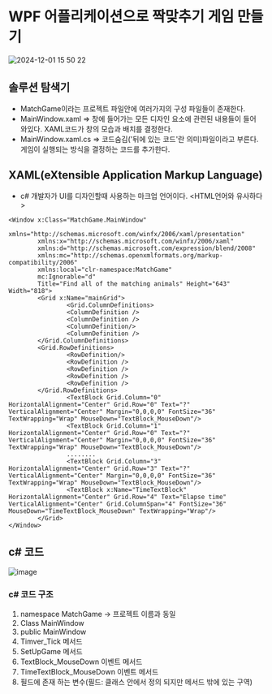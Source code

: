 
# WPF 어플리케이션으로 짝맞추기 게임 만들기
![2024-12-01 15 50 22](https://github.com/user-attachments/assets/2cf6e572-f050-4afc-881f-817b3c1b7e63)


## 솔루션 탐색기
- MatchGame이라는 프로젝트 파일안에 여러가지의 구성 파일들이 존재한다.
- MainWindow.xaml => 창에 들어가는 모든 디자인 요소에 관련된 내용들이 들어 와있다. XAML코드가 창의 모습과 배치를 결정한다.
- MainWindow.xaml.cs => 코드숨김('뒤에 있는 코드'란 의미)파일이라고 부른다. 게임이 실행되는 방식을 결정하는 코드를 추가한다.


## XAML(eXtensible Application Markup Language)
- c# 개발자가 UI를 디자인할때 사용하는 마크업 언어이다.
<HTML언어와 유사하다>

```XAMK
<Window x:Class="MatchGame.MainWindow"
        xmlns="http://schemas.microsoft.com/winfx/2006/xaml/presentation"
        xmlns:x="http://schemas.microsoft.com/winfx/2006/xaml"
        xmlns:d="http://schemas.microsoft.com/expression/blend/2008"
        xmlns:mc="http://schemas.openxmlformats.org/markup-compatibility/2006"
        xmlns:local="clr-namespace:MatchGame"
        mc:Ignorable="d"
        Title="Find all of the matching animals" Height="643" Width="818">
        <Grid x:Name="mainGrid">
                <Grid.ColumnDefinitions>        
                <ColumnDefinition />
                <ColumnDefinition />
                <ColumnDefinition/>
                <ColumnDefinition />  
        </Grid.ColumnDefinitions>
        <Grid.RowDefinitions>
                <RowDefinition/>
                <RowDefinition />
                <RowDefinition />
                <RowDefinition />
                <RowDefinition />
        </Grid.RowDefinitions>
                <TextBlock Grid.Column="0" HorizontalAlignment="Center" Grid.Row="0" Text="?" VerticalAlignment="Center" Margin="0,0,0,0" FontSize="36" TextWrapping="Wrap" MouseDown="TextBlock_MouseDown"/>
                <TextBlock Grid.Column="1" HorizontalAlignment="Center" Grid.Row="0" Text="?" VerticalAlignment="Center" Margin="0,0,0,0" FontSize="36" TextWrapping="Wrap" MouseDown="TextBlock_MouseDown"/>
                ........
                <TextBlock Grid.Column="3" HorizontalAlignment="Center" Grid.Row="3" Text="?" VerticalAlignment="Center" Margin="0,0,0,0" FontSize="36" TextWrapping="Wrap" MouseDown="TextBlock_MouseDown"/>
                <TextBlock x:Name="TimeTextBlock" HorizontalAlignment="Center" Grid.Row="4" Text="Elapse time" VerticalAlignment="Center" Grid.ColumnSpan="4" FontSize="36" MouseDown="TimeTextBlock_MouseDown" TextWrapping="Wrap"/>
        </Grid>
</Window>
```


## c# 코드
![image](https://github.com/user-attachments/assets/469cf71e-a42d-4f84-8514-3fc091f93ca4)


### c# 코드 구조
 1. namespace MatchGame
  -> 프로젝트 이름과 동일
 2. Class MainWindow
 3. public MainWindow
 4. Timver_Tick 메서드
 5. SetUpGame 메서드
 6. TextBlock_MouseDown 이벤트 메서드
 7. TimeTextBlock_MouseDown 이벤트 메서드
 8. 필드에 존재 하는 변수(필드: 클래스 안에서 정의 되지만 메서드 밖에 있는 구역)


